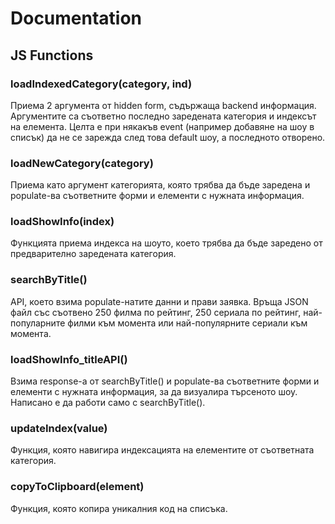 
# Documentation

## JS Functions


### loadIndexedCategory(category, ind)

Приема 2 аргумента от hidden form, съдържаща backend информация. 
Аргументите са съответно последно заредената категория и индексът на елемента. 
Целта е при някакъв event (например добавяне на шоу в списък) да не се зарежда след това default шоу, а последното отворено.



### loadNewCategory(category)

Приема като аргумент категорията, която трябва да бъде заредена и populate-ва съответните форми и елементи с нужната информация.



### loadShowInfo(index)

Функцията приема индекса на шоуто, което трябва да бъде заредено от предварително заредената категория.



### searchByTitle()

API, което взима populate-натите данни и прави заявка. Връща JSON файл със съотвено
250 филма по рейтинг, 250 сериала по рейтинг, най-популарните филми към момента или най-популярните сериали към момента.



### loadShowInfo_titleAPI()

Взима response-a от searchByTitle() и populate-ва съответните форми и елементи с нужната информация, за да визуалира търсеното шоу. Написано е да работи само с searchByTitle().



### updateIndex(value)

Функция, която навигира индексацията на елементите от съответната категория.



### copyToClipboard(element)

Функция, която копира уникалния код на списъка.



